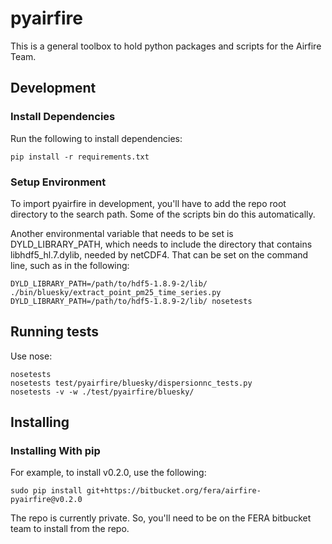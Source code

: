 # pyairfire

This is a general toolbox to hold python packages and scripts for the Airfire
Team.

## Development

### Install Dependencies

Run the following to install dependencies:

    pip install -r requirements.txt

### Setup Environment

To import pyairfire in development, you'll have to add the repo root directory
to the search path. Some of the scripts bin do this automatically.

Another environmental variable that needs to be set is DYLD_LIBRARY_PATH, which
needs to include the directory that contains libhdf5_hl.7.dylib, needed by
netCDF4.  That can be set on the command line, such as in the following:

    DYLD_LIBRARY_PATH=/path/to/hdf5-1.8.9-2/lib/ ./bin/bluesky/extract_point_pm25_time_series.py
    DYLD_LIBRARY_PATH=/path/to/hdf5-1.8.9-2/lib/ nosetests


## Running tests

Use nose:

    nosetests
    nosetests test/pyairfire/bluesky/dispersionnc_tests.py
    nosetests -v -w ./test/pyairfire/bluesky/

## Installing

### Installing With pip

For example, to install v0.2.0, use the following:

    sudo pip install git+https://bitbucket.org/fera/airfire-pyairfire@v0.2.0

The repo is currently private. So, you'll need to be on the FERA bitbucket team
to install from the repo.
